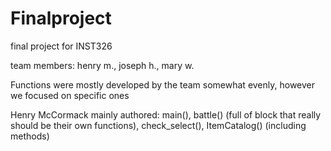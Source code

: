 # Finalproject
final project for INST326

team members: henry m., joseph h., mary w.

Functions were mostly developed by the team somewhat evenly, however we focused on specific ones

Henry McCormack mainly authored:
  main(),
  battle() (full of block that really should be their own functions),
  check_select(),
  ItemCatalog() (including methods)
